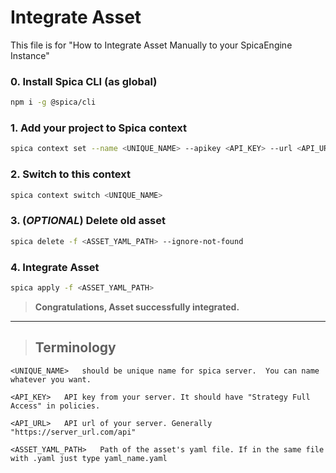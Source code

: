# Integrate Asset

This file is for "How to Integrate Asset Manually to your SpicaEngine Instance"

### **0.** Install Spica CLI (as global)

```bash
npm i -g @spica/cli
```

### **1.** Add your project to Spica context

```bash
spica context set --name <UNIQUE_NAME> --apikey <API_KEY> --url <API_URL>
```

### **2.** Switch to this context

```bash
spica context switch <UNIQUE_NAME>
```

### **3.** (_OPTIONAL_) Delete old asset

```bash
spica delete -f <ASSET_YAML_PATH> --ignore-not-found
```

### **4.** Integrate Asset

```bash
spica apply -f <ASSET_YAML_PATH>
```

> **Congratulations, Asset successfully integrated.**

---

> ## Terminology

```
<UNIQUE_NAME>   should be unique name for spica server.  You can name whatever you want.
```

```
<API_KEY>   API key from your server. It should have "Strategy Full Access" in policies.
```

```
<API_URL>   API url of your server. Generally "https://server_url.com/api"
```

```
<ASSET_YAML_PATH>   Path of the asset's yaml file. If in the same file with .yaml just type yaml_name.yaml
```
